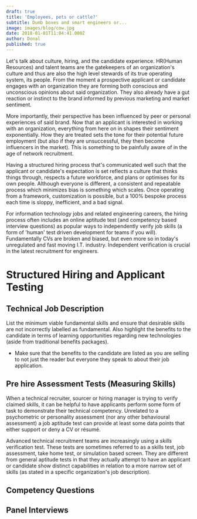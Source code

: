 ```yaml
---
draft: true
title: 'Employees, pets or cattle?'
subtitle: Dumb boxes and smart engineers or...
image: images/blog/cow.jpg
date: 2018-01-01T11:04:41.000Z
author: Donal
published: true
---
```

Let's talk about culture, hiring, and the candidate experience. HR(Human Resources) and talent teams are the gatekeepers of an organization's culture and thus are also the high level stewards of its true operating system, its people. From the moment a prospective applicant or candidate engages with an organization they are forming both conscious and unconscious opinions about said organization. They also already have a gut reaction or instinct to the brand informed by previous marketing and market sentiment.

More importantly, their perspective has been influenced by peer or personal experiences of said brand. Now that an applicant is interested in working with an organization, everything from here on in shapes their sentiment exponentially. How they are treated sets the tone for their potential future employment (but also if they are unsuccessful, they then become influencers in the market). This is something to be painfully aware of in the age of network recruitment.

Having a structured hiring process that's communicated well such that the applicant or candidate's expectation is set reflects a culture that thinks things through, respects a future workforce, and plans or optimises for its own people. Although everyone is different, a consistent and repeatable process which minimizes bias is something which scales. Once operating from a framework, customization is possible, but a 100% bespoke process each time is sloppy, inefficient, and a bad signal.

For information technology jobs and related engineering careers, the hiring process often includes an online aptitude test (and competency based interview questions) as popular ways to independently verify job skills (a form of 'human' test driven development for teams if you will). Fundamentally CVs are broken and biased, but even more so in today's unregulated and fast moving I.T. industry. Independent verification is crucial in the latest recruitment for engineers.

# Structured Hiring and Applicant Testing

## Technical Job Description
List the minimum viable fundamental skills and ensure that desirable skills are not incorrectly labelled as fundamental. Also highlight the benefits to the candidate in terms of learning opportunities regarding new technologies (aside from traditional benefits packages). 

* Make sure that the benefits to the candidate are listed as you are selling to not just the reader but everyone they speak to about their job application.

## Pre hire Assessment Tests (Measuring Skills)
When a technical recruiter, sourcer or hiring manager is trying to verify claimed skills, it can be helpful to have applicants perform some form of task to demonstrate their technical competency. Unrelated to a psychometric or personality assessment (nor any other behavioural assessment) a job aptitude test can provide at least some data points that either support or deny a CV or résumé.

Advanced technical recruitment teams are increasingly using a *skills* verification test. These tests are sometimes referred to as a skills test, job assessment, take home test, or simulation based screen. They are different from general aptitude tests in that they actually attempt to have an applicant or candidate show distinct capabilities in relation to a more narrow set of skills (as stated in a specific organization's job description).

## Competency Questions

## Panel Interviews



